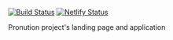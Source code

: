 [![Build Status](https://travis-ci.org/Pronuntio/ui.svg?branch=master)](https://travis-ci.org/Pronuntio/ui) [![Netlify Status](https://api.netlify.com/api/v1/badges/4b782fd1-7dfe-4068-bc1d-aa70595f4b66/deploy-status)](https://app.netlify.com/sites/pronuntio/deploys)

Pronution project's landing page and application
